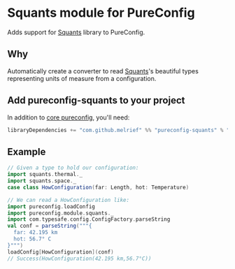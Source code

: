 # Squants module for PureConfig

Adds support for [Squants](http://www.squants.com/) library to PureConfig.

## Why

Automatically create a converter to read [Squants](http://www.squants.com/)'s beautiful types representing units of measure from a configuration.

## Add pureconfig-squants to your project

In addition to [core pureconfig](https://github.com/melrief/pureconfig), you'll need:

```scala
libraryDependencies += "com.github.melrief" %% "pureconfig-squants" % "0.5.1"
```

## Example

```scala
// Given a type to hold our configuration:
import squants.thermal._
import squants.space._
case class HowConfiguration(far: Length, hot: Temperature)

// We can read a HowConfiguration like:
import pureconfig.loadConfig
import pureconfig.module.squants._
import com.typesafe.config.ConfigFactory.parseString
val conf = parseString("""{ 
  far: 42.195 km
  hot: 56.7° C
}""")
loadConfig[HowConfiguration](conf)
// Success(HowConfiguration(42.195 km,56.7°C))
```
